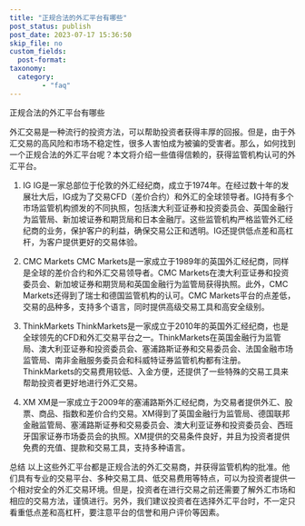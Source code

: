 ```yaml
---
title: "正规合法的外汇平台有哪些"
post_status: publish
post_date: 2023-07-17 15:36:50
skip_file: no
custom_fields: 
  post-format: 
taxonomy:
  category:
        - "faq"
---
```


正规合法的外汇平台有哪些

外汇交易是一种流行的投资方法，可以帮助投资者获得丰厚的回报。但是，由于外汇交易的高风险和市场不稳定性，很多人害怕成为被骗的受害者。那么，如何找到一个正规合法的外汇平台呢？本文将介绍一些值得信赖的，获得监管机构认可的外汇平台。

1. IG IG是一家总部位于伦敦的外汇经纪商，成立于1974年。在经过数十年的发展壮大后，IG成为了交易CFD（差价合约）和外汇的全球领导者。IG持有多个市场监管机构颁发的不同执照，包括澳大利亚证券和投资委员会、英国金融行为监管局、新加坡证券和期货局和日本金融厅。这些监管机构严格监管外汇经纪商的业务，保护客户的利益，确保交易公正和透明。IG还提供低点差和高杠杆，为客户提供更好的交易体验。

2. CMC Markets CMC Markets是一家成立于1989年的英国外汇经纪商，同样是全球的差价合约和外汇交易领导者。CMC Markets在澳大利亚证券和投资委员会、新加坡证券和期货局和英国金融行为监管局获得执照。此外，CMC Markets还得到了瑞士和德国监管机构的认可。CMC Markets平台的点差低，交易的品种多，支持多个语言，同时提供高级交易工具和高安全级别。

3. ThinkMarkets ThinkMarkets是一家成立于2010年的英国外汇经纪商，也是全球领先的CFD和外汇交易平台之一。ThinkMarkets在英国金融行为监管局、澳大利亚证券和投资委员会、塞浦路斯证券和交易委员会、法国金融市场监管局、南非金融服务委员会和科威特证券监管机构都有注册。ThinkMarkets的交易费用较低、入金方便，还提供了一些特殊的交易工具来帮助投资者更好地进行外汇交易。

4. XM XM是一家成立于2009年的塞浦路斯外汇经纪商，为交易者提供外汇、股票、商品、指数和差价合约交易。XM得到了英国金融行为监管局、德国联邦金融监管局、塞浦路斯证券和交易委员会、澳大利亚证券和投资委员会、西班牙国家证券市场委员会的执照。XM提供的交易条件良好，并且为投资者提供免费的充值、提款和交易工具，支持多种语言。

总结 以上这些外汇平台都是正规合法的外汇交易商，并获得监管机构的批准。他们具有专业的交易平台、多种交易工具、低交易费用等特点，可以为投资者提供一个相对安全的外汇交易环境。但是，投资者在进行交易之前还需要了解外汇市场和相应的交易方法，谨慎进行。另外，我们建议投资者在选择外汇平台时，不一定只看重低点差和高杠杆，要注意平台的信誉和用户评价等因素。
